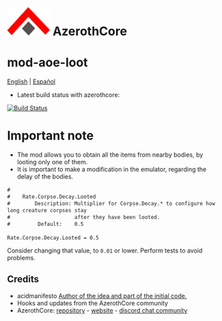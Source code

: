# ![logo](https://raw.githubusercontent.com/azerothcore/azerothcore.github.io/master/images/logo-github.png) AzerothCore

# mod-aoe-loot

[English](README.md) | [Español](README_ES.md)

- Latest build status with azerothcore:

[![Build Status](https://github.com/azerothcore/mod-aoe-loot/workflows/core-build/badge.svg?branch=master&event=push)](https://github.com/azerothcore/mod-aoe-loot)

# Important note

- The mod allows you to obtain all the items from nearby bodies, by looting only one of them.
- It is important to make a modification in the emulator, regarding the delay of the bodies.

```
#
#    Rate.Corpse.Decay.Looted
#        Description: Multiplier for Corpse.Decay.* to configure how long creature corpses stay
#                     after they have been looted.
#         Default:    0.5

Rate.Corpse.Decay.Looted = 0.5
```

Consider changing that value, to `0.01` or lower. Perform tests to avoid problems.

## Credits

- acidmanifesto [Author of the idea and part of the initial code.](https://github.com/azerothcore/mod-aoe-loot/pull/2)
- Hooks and updates from the AzerothCore community
- AzerothCore: [repository](https://github.com/azerothcore) - [website](https://azerothcore.org/) - [discord chat community](https://discord.gg/PaqQRkd)

